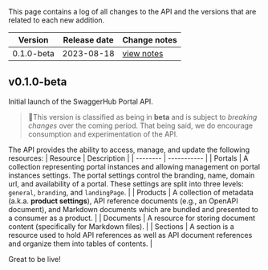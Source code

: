  This page contains a log of all changes to the API and the versions that are related to each new addition.



| Version |Release date  |Change notes  |
| --- | --- | --- |
| 0.1.0-beta |2023-08-18  | [view notes](https://frankkilcommins.portal.swaggerhub.com/portal/default/api-changelog#v0-1-0-beta) |


## v0.1.0-beta

Initial launch of the SwaggerHub Portal API.

> 🚧This version is classified as being in **beta** and is subject to _breaking changes_ over the coming period. That being said, we do encourage consumption and experimentation of the API.

The API provides the ability to access, manage, and update the following resources:
| Resource | Description |
| -------- | ----------- |
| Portals | A collection representing portal instances and allowing management on portal instances settings. The portal settings control the branding, name, domain url, and availability of a portal. These settings are split into three levels: `general`, `branding`, and `landingPage`. |
| Products | A collection of metadata (a.k.a. **product settings**), API reference documents (e.g., an OpenAPI document), and Markdown documents which are bundled and presented to a consumer as a product. |
| Documents | A resource for storing document content (specifically for Markdown files). |
| Sections | A section is a resource used to hold API references as well as API document references and organize them into tables of contents. |

Great to be live!

